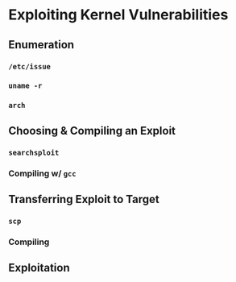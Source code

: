 
# Exploiting Kernel Vulnerabilities
## Enumeration
### `/etc/issue`
### `uname -r`
### `arch`
## Choosing & Compiling an Exploit
### `searchsploit`
### Compiling w/ `gcc`
## Transferring Exploit to Target
### `scp`
### Compiling
## Exploitation
